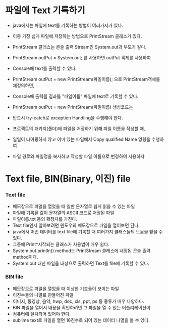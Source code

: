 # 파일에 Text 기록하기
* java에서는 파일에 text를 기록하는 방법이 여러가지가 있다.
* 이중 가장 쉽게 파일에 저장하는 방법으로 PrintStream 클래스가 있다.
* PrintStream 클래스는 콘솔 출력 Stream인 System.out과 부모가 같다.
* PrintStream outPut = System.out; 를 사용하면 outPut 객체를 사용하여
* Console에 text를 출력할 수 있다.
* PrintStream outPut = new PrintStream(파일이름); 으로 PrintStream객체를 재정의하면,
* Console에 출력될 결과를 "파일이름" 파일에 text로 기록할 수 있다.

* PrintStream outPut = new PrintStream(파일이름) 생성코드는 
* 반드시 try-catch로 exception Handling을 수행해야 한다.

* 프로젝트의 패키지(폴더)에 파일을 저장하기 위해 파일 이름을 작성할 때,
* 일일이 타이핑하지 않고 이미 있는 파일에서 Copy qualified Name 명령을 수행하여
* 파일 경로와 파일명을 복사하고 작성할 파일 이름으로 변경하여 사용하자

# Text file, BIN(Binary, 이진) file

### Text file
* 메모장으로 파일을 열었을 때 일반 문자열로 쉽게 읽을 수 있는 파일
* 파일에 기록된 값이 문자열의 ASCII 코드로 저장된 파일
* 파일이름.txt 등의 확장자를 가진다.
* Text file인지 알아보려면 윈도우의 메모장으로 파일을 열어보면 된다.
* java에서 어떤 데이터를 text file에 기록할 때 여러가지 클래스들의 도움을 받을 수 있다.
* 그중에 Print*시작되는 클래스가 사용법이 매우 쉽다.
* System.out.println() method는 PrintStream 클래스에 내장된 콘솔 출력 method이다.
* System.out 대신 파일을 대상으로 출력하면 Text를 file에 기록할 수 있다.

### BIN file
* 메모장으로 파일을 열었을 때 이상한 기호들이 보이는 파일
* 이진수들의 나열로 만들어진 파일
* 이미지, 동영상, 음악, hwp, doc, xls, ppt, ps 등 종류가 매우 다양하다.
* BIN 파일을 열어서 내용을 확인하려면 그 파일을 열 수 있는 어플리케이션이
* 컴퓨터에 설치되어 있어야 한다.
* sublime text로 파일을 열면 16진수로 되어 있는 데이터 나열을 볼 수 있다.